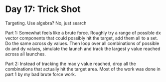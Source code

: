 # Day 17: Trick Shot

Targeting. Use algebra? No, just search

Part 1: Somewhat feels like a brute force. Roughly try a range of possible dx vector components that could possibly hit the target, add them all to a set. Do the same across dy values. Then loop over all combinations of possible dx and dy values, simulate the launch and track the largest y value reached across all launches.

Part 2: Instead of tracking the max y value reached, drop all the combinations that actually hit the target area. Most of the work was done in part 1 by my bad brute force work.
